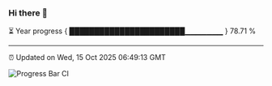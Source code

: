 ### Hi there 👋

⏳ Year progress { ███████████████████████▁▁▁▁▁▁▁ } 78.71 %

---

⏰ Updated on Wed, 15 Oct 2025 06:49:13 GMT

![Progress Bar CI](https://github.com/IshwaranRudhara/GIT-ACTION/workflows/Progress%20Bar%20CI/badge.svg)
